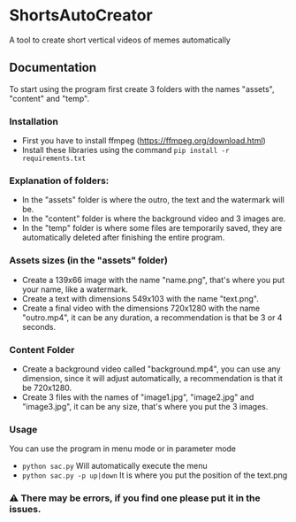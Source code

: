 # ShortsAutoCreator
A tool to create short vertical videos of memes automatically

## Documentation
To start using the program first create 3 folders with the names "assets", "content" and "temp".

### Installation
- First you have to install ffmpeg (https://ffmpeg.org/download.html) 
- Install these libraries using the command ```pip install -r requirements.txt```

### Explanation of folders:
- In the "assets" folder is where the outro, the text and the watermark will be.
- In the "content" folder is where the background video and 3 images are.
- In the "temp" folder is where some files are temporarily saved, they are automatically deleted after finishing the entire program.

### Assets sizes (in the "assets" folder)
  - Create a 139x66 image with the name "name.png", that's where you put your name, like a watermark.
  - Create a text with dimensions 549x103 with the name "text.png".
  - Create a final video with the dimensions 720x1280 with the name "outro.mp4", it can be any duration, a recommendation is that be 3 or 4 seconds.

### Content Folder
  - Create a background video called "background.mp4", you can use any dimension, since it will adjust automatically, a recommendation is that it be 720x1280.
  - Create 3 files with the names of "image1.jpg", "image2.jpg" and "image3.jpg", it can be any size, that's where you put the 3 images.

### Usage
You can use the program in menu mode or in parameter mode
- ```python sac.py``` Will automatically execute the menu
- ```python sac.py -p up|down``` It is where you put the position of the text.png

### ⚠ There may be errors, if you find one please put it in the issues.

  
  

